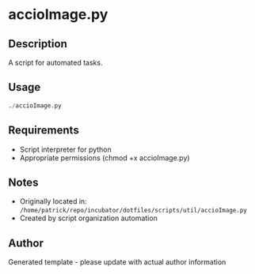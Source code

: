 # accioImage.py

## Description
A script for automated tasks.

## Usage
```python
./accioImage.py
```

## Requirements
- Script interpreter for python
- Appropriate permissions (chmod +x accioImage.py)

## Notes
- Originally located in: `/home/patrick/repo/incubator/dotfiles/scripts/util/accioImage.py`
- Created by script organization automation

## Author
Generated template - please update with actual author information
